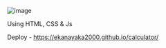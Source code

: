 ![image](https://github.com/user-attachments/assets/09c612ea-eb5a-40bd-bad7-039654445788)

Using HTML, CSS & Js

Deploy - https://ekanayaka2000.github.io/calculator/
